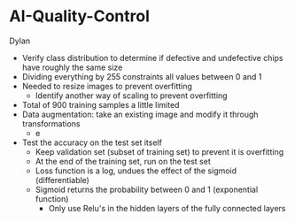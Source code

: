 # AI-Quality-Control

Dylan
* Verify class distribution to determine if defective and undefective chips have roughly the same size
* Dividing everything by 255 constraints all values between 0 and 1
* Needed to resize images to prevent overfitting
     * Identify another way of scaling to prevent overfitting
* Total of 900 training samples a little limited
* Data augmentation: take an existing image and modify it through transformations
     * e
* Test the accuracy on the test set itself
     * Keep validation set (subset of training set) to prevent it is overfitting
     * At the end of the training set, run on the test set
     * Loss function is a log, undues the effect of the sigmoid (differentiable)
     * Sigmoid returns the probability between 0 and 1 (exponential function)
          * Only use Relu's in the hidden layers of the fully connected layers